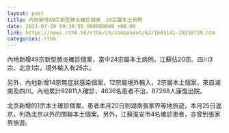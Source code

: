 ```yaml
---
layout: post
title: 內地新增49宗新型肺炎確診個案　24宗屬本土病例
date: 2021-07-29 09:30:55.000000000 +08:00
link: https://news.rthk.hk/rthk/ch/component/k2/1603141-20210729.htm
categories: rthk
---
```


內地新增49宗新型肺炎確診個案，當中24宗屬本土病例，江蘇佔20宗、四川3宗、北京1宗，境外輸入有25宗。

另外，內地新增14宗無症狀感染個案，12宗屬境外輸入，2宗屬本土個案，來自湖南及四川。內地累計92811人確診，4636名患者不治，87288人康復出院。

北京新增的1宗本土確診個案，患者本月20日到湖南張家界等地旅遊，本月25日返京，列為北京以外的關聯本土個案。另外，江蘇淮安市4名確診患者，亦曾到張家界旅遊。
